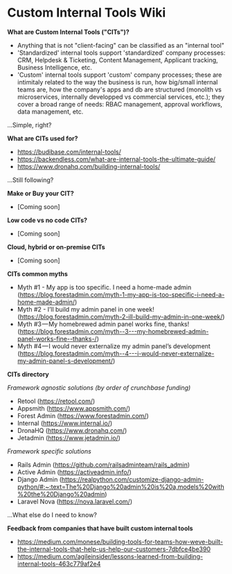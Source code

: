 # Custom Internal Tools Wiki

**What are Custom Internal Tools ("CITs")?**
- Anything that is not "client-facing" can be classified as an "internal tool"
- 'Standardized' internal tools support 'standardized' company processes: CRM, Helpdesk & Ticketing, Content Management, Applicant tracking, Business Intelligence, etc.
- 'Custom' internal tools support 'custom' company processes; these are intimitaly related to the way the business is run, how big/small internal teams are, how the company's apps and db are structured (monolith vs microservices, internally developped vs commercial services, etc.); they cover a broad range of needs: RBAC management, approval workflows, data management, etc.

...Simple, right?


**What are CITs used for?**
- https://budibase.com/internal-tools/
- https://backendless.com/what-are-internal-tools-the-ultimate-guide/
- https://www.dronahq.com/building-internal-tools/

...Still following?


**Make or Buy your CIT?**
- [Coming soon]


**Low code vs no code CITs?**
- [Coming soon]

**Cloud, hybrid or on-premise CITs**
- [Coming soon]

**CITs common myths**
- Myth #1 - My app is too specific. I need a home-made admin (https://blog.forestadmin.com/myth-1-my-app-is-too-specific-i-need-a-home-made-admin/)
- Myth #2 - I’ll build my admin panel in one week! (https://blog.forestadmin.com/myth-2-ill-build-my-admin-in-one-week/)
- Myth #3 — My homebrewed admin panel works fine, thanks! (https://blog.forestadmin.com/myth--3---my-homebrewed-admin-panel-works-fine--thanks-/)
- Myth #4 — I would never externalize my admin panel’s development (https://blog.forestadmin.com/myth--4---i-would-never-externalize-my-admin-panel-s-development/)


**CITs directory**

_Framework agnostic solutions (by order of crunchbase funding)_
- Retool (https://retool.com/)
- Appsmith (https://www.appsmith.com/)
- Forest Admin (https://www.forestadmin.com/)
- Internal (https://www.internal.io/)
- DronaHQ (https://www.dronahq.com/)
- Jetadmin (https://www.jetadmin.io/)

_Framework specific solutions_
- Rails Admin (https://github.com/railsadminteam/rails_admin)
- Active Admin (https://activeadmin.info/)
- Django Admin (https://realpython.com/customize-django-admin-python/#:~:text=The%20Django%20admin%20is%20a,models%20with%20the%20Django%20admin)
- Laravel Nova (https://nova.laravel.com/)

...What else do I need to know?


**Feedback from companies that have built custom internal tools**
- https://medium.com/monese/building-tools-for-teams-how-weve-built-the-internal-tools-that-help-us-help-our-customers-7dbfce4be390
- https://medium.com/agileinsider/lessons-learned-from-building-internal-tools-463c779af2e4
